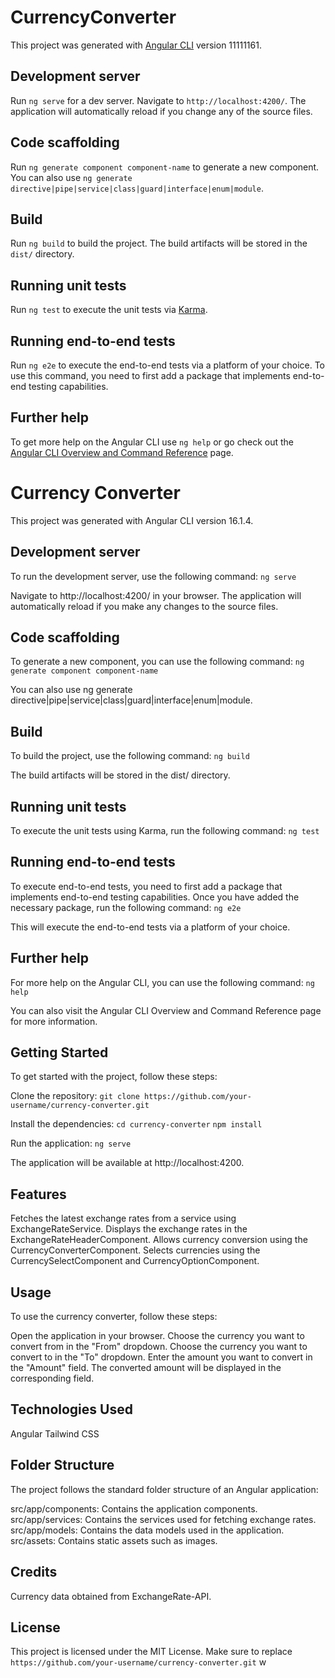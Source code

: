 # CurrencyConverter

This project was generated with [Angular CLI](https://github.com/angular/angular-cli) version 11111161.

## Development server

Run `ng serve` for a dev server. Navigate to `http://localhost:4200/`. The application will automatically reload if you change any of the source files.

## Code scaffolding

Run `ng generate component component-name` to generate a new component. You can also use `ng generate directive|pipe|service|class|guard|interface|enum|module`.

## Build

Run `ng build` to build the project. The build artifacts will be stored in the `dist/` directory.

## Running unit tests

Run `ng test` to execute the unit tests via [Karma](https://karma-runner.github.io).

## Running end-to-end tests

Run `ng e2e` to execute the end-to-end tests via a platform of your choice. To use this command, you need to first add a package that implements end-to-end testing capabilities.

## Further help

To get more help on the Angular CLI use `ng help` or go check out the [Angular CLI Overview and Command Reference](https://angular.io/cli) page.

# Currency Converter

This project was generated with Angular CLI version 16.1.4.

## Development server

To run the development server, use the following command:
`ng serve`

Navigate to http://localhost:4200/ in your browser. The application will automatically reload if you make any changes to the source files.

## Code scaffolding

To generate a new component, you can use the following command:
`ng generate component component-name`

You can also use ng generate directive|pipe|service|class|guard|interface|enum|module.

## Build

To build the project, use the following command:
`ng build`

The build artifacts will be stored in the dist/ directory.

## Running unit tests

To execute the unit tests using Karma, run the following command:
`ng test`

## Running end-to-end tests

To execute end-to-end tests, you need to first add a package that implements end-to-end testing capabilities. Once you have added the necessary package, run the following command:
`ng e2e`

This will execute the end-to-end tests via a platform of your choice.

## Further help

For more help on the Angular CLI, you can use the following command:
`ng help`

You can also visit the Angular CLI Overview and Command Reference page for more information.

## Getting Started

To get started with the project, follow these steps:

Clone the repository:
`git clone https://github.com/your-username/currency-converter.git`

Install the dependencies:
`cd currency-converter`
`npm install`

Run the application:
`ng serve`

The application will be available at http://localhost:4200.

## Features

Fetches the latest exchange rates from a service using ExchangeRateService.
Displays the exchange rates in the ExchangeRateHeaderComponent.
Allows currency conversion using the CurrencyConverterComponent.
Selects currencies using the CurrencySelectComponent and CurrencyOptionComponent.

## Usage

To use the currency converter, follow these steps:

Open the application in your browser.
Choose the currency you want to convert from in the "From" dropdown.
Choose the currency you want to convert to in the "To" dropdown.
Enter the amount you want to convert in the "Amount" field.
The converted amount will be displayed in the corresponding field.

## Technologies Used

Angular
Tailwind CSS

## Folder Structure

The project follows the standard folder structure of an Angular application:

src/app/components: Contains the application components.
src/app/services: Contains the services used for fetching exchange rates.
src/app/models: Contains the data models used in the application.
src/assets: Contains static assets such as images.

## Credits

Currency data obtained from ExchangeRate-API.

## License

This project is licensed under the MIT License.
Make sure to replace `https://github.com/your-username/currency-converter.git` w
